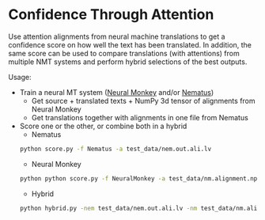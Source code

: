 # Confidence Through Attention
Use attention alignments from neural machine translations to get a confidence score on how well the text has been translated.
In addition, the same score can be used to compare translations (with attentions) from multiple NMT systems and perform hybrid selections of the best outputs.


Usage:
  - Train a neural MT system ([Neural Monkey](https://github.com/ufal/neuralmonkey/) and/or [Nematus](https://github.com/rsennrich/nematus/))
    - Get source + translated texts + NumPy 3d tensor of alignments from Neural Monkey
    - Get translations together with alignments in one file from Nematus
  - Score one or the other, or combine both in a hybrid
    - Nematus
    ```sh
    python score.py -f Nematus -a test_data/nem.out.ali.lv
    ```
    - Neural Monkey
    ```sh
    python python score.py -f NeuralMonkey -a test_data/nm.alignment.npy -s test_data/nm.bpe.en -t test_data/nm.out.bpe.lv
    ```
    - Hybrid
    ```sh
    python hybrid.py -nem test_data/nem.out.ali.lv -nm test_data/nm.alignment.npy -s test_data/nm.bpe.en -t test_data/nm.out.bpe.lv
    ```
